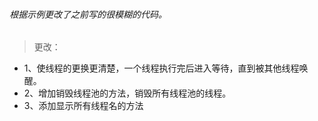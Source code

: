 ###### 根据示例更改了之前写的很模糊的代码。
> 更改： 
* 1、使线程的更换更清楚，一个线程执行完后进入等待，直到被其他线程唤醒。
* 2、增加销毁线程池的方法，销毁所有线程池的线程。
* 3、添加显示所有线程名的方法
